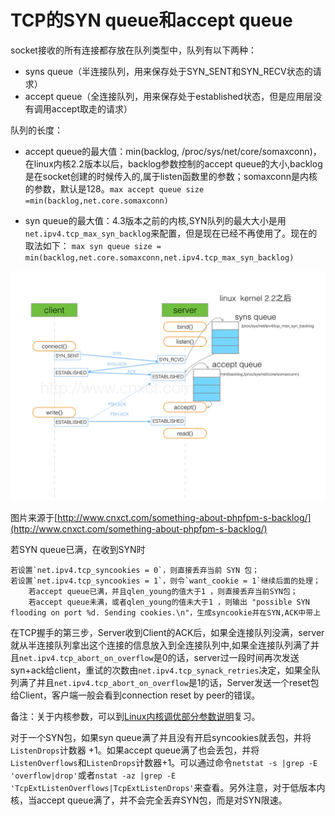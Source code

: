 # TCP的SYN queue和accept queue #


socket接收的所有连接都存放在队列类型中，队列有以下两种：

- syns queue（半连接队列，用来保存处于SYN_SENT和SYN_RECV状态的请求）
- accept queue（全连接队列，用来保存处于established状态，但是应用层没有调用accept取走的请求）

队列的长度：

- accept queue的最大值：min(backlog, /proc/sys/net/core/somaxconn)，在linux内核2.2版本以后，backlog参数控制的accept queue的大小,backlog是在socket创建的时候传入的,属于listen函数里的参数；somaxconn是内核的参数，默认是128。`max accept queue size =min(backlog,net.core.somaxconn)`

- syn queue的最大值：4.3版本之前的内核,SYN队列的最大大小是用`net.ipv4.tcp_max_syn_backlog`来配置，但是现在已经不再使用了。现在的取法如下： `max syn queue size = min(backlog,net.core.somaxconn,net.ipv4.tcp_max_syn_backlog)`

![sync-queue-and-accept-queue](img/tcp-queue.jpg)

图片来源于[http://www.cnxct.com/something-about-phpfpm-s-backlog/](http://www.cnxct.com/something-about-phpfpm-s-backlog/)

若SYN queue已满，在收到SYN时

	若设置`net.ipv4.tcp_syncookies = 0`，则直接丢弃当前 SYN 包；
	若设置`net.ipv4.tcp_syncookies = 1`，则令`want_cookie = 1`继续后面的处理；
		若accept queue已满，并且qlen_young的值大于1 ，则直接丢弃当前SYN包；
		若accept queue未满，或者qlen_young的值未大于1 ，则输出 "possible SYN flooding on port %d. Sending cookies.\n"，生成syncookie并在SYN,ACK中带上

在TCP握手的第三步，Server收到Client的ACK后，如果全连接队列没满，server就从半连接队列拿出这个连接的信息放入到全连接队列中,如果全连接队列满了并且`net.ipv4.tcp_abort_on_overflow`是0的话，server过一段时间再次发送syn+ack给client，重试的次数由`net.ipv4.tcp_synack_retries`决定，如果全队列满了并且`net.ipv4.tcp_abort_on_overflow`是1的话，Server发送一个reset包给Client，客户端一般会看到connection reset by peer的错误。

备注：关于内核参数，可以到[Linux内核调优部分参数说明](https://github.com/SecurityNeo/ReadingNotes/blob/master/Linux/%E6%80%A7%E8%83%BD/Linux%E5%86%85%E6%A0%B8%E8%B0%83%E4%BC%98%E9%83%A8%E5%88%86%E5%8F%82%E6%95%B0%E8%AF%B4%E6%98%8E.md)复习。

对于一个SYN包，如果syn queue满了并且没有开启syncookies就丢包，并将`ListenDrops`计数器 +1。如果accept queue满了也会丢包，并将`ListenOverflows`和`ListenDrops`计数器+1。可以通过命令`netstat -s |grep -E 'overflow|drop'`或者`nstat -az |grep -E 'TcpExtListenOverflows|TcpExtListenDrops'`来查看。另外注意，对于低版本内核，当accept queue满了，并不会完全丢弃SYN包，而是对SYN限速。

